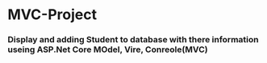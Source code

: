 # MVC-Project

### Display and adding Student to database with there information useing ASP.Net Core MOdel, Vire, Conreole(MVC)

